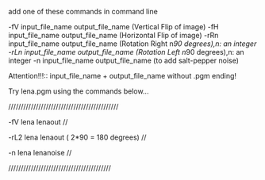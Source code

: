 add one of these commands in command line

-fV input_file_name output_file_name (Vertical Flip of image)
-fH input_file_name output_file_name (Horizontal Flip of image)
-rRn input_file_name output_file_name (Rotation Right n*90 degrees),n: an integer
-rLn input_file_name output_file_name (Rotation Left n*90 degrees),n: an integer
-n input_file_name output_file_name (to add salt-pepper noise)


Attention!!!::  input_file_name + output_file_name without .pgm ending!
 
Try lena.pgm using the commands below...


 ////////////////////////////////////////////
 
-fV lena lenaout                          //

-rL2 lena lenaout ( 2*90 = 180 degrees)  //

-n lena lenanoise                       //

/////////////////////////////////////////

